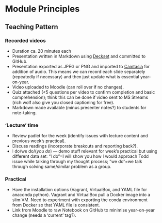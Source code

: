 # Module Principles

## Teaching Pattern

### Recorded videos 
- Duration ca. 20 minutes each
- Presentation written in Markdown using [Deckset](https://www.deckset.com) and committed to GitHub.
- Presentation exported as JPEG or PNG and imported to [Camtasia](https://www.techsmith.com/video-editor.html) for addition of audio. This means we can record each slide separately (repeatedly if necessary) and then just update what is essential year-on-year. 
- Video uploaded to Moodle (can roll over if no changes). 
- Quiz attached (<5 questions per video to confirm completion and basic comprehension); think this can be done if video sent to MS Streams (rich wolf also give you closed captioning for free). 
- Markdown made available (minus presenter notes?) to students for note-taking. 
### ‘Lecture’ time 
- Review padlet for the week (identify issues with lecture content and previous week’s practical). 
- Discuss readings (incorporate breakouts and reporting back?). 
- I do/we do/(*you do*) — demo stuff relevant for week’s practical but using different data set: “I do”=I will show you how I would approach Todd issue while talking through my thought process; “we do”=we talk through solving same/similar problem as a group. 
### Practical
- Have the installation options (Vagrant, VirtualBox, and YAML file for anaconda python). Vagrant and VirtualBox pull a Docker image into a slim VM. Need to experiment with exporting the conda environment from Docker so that YAML file is consistent. 
- Link from Moodle to raw Notebook on GitHub to minimise year-on-year change (needs a ‘current’ tag?). 